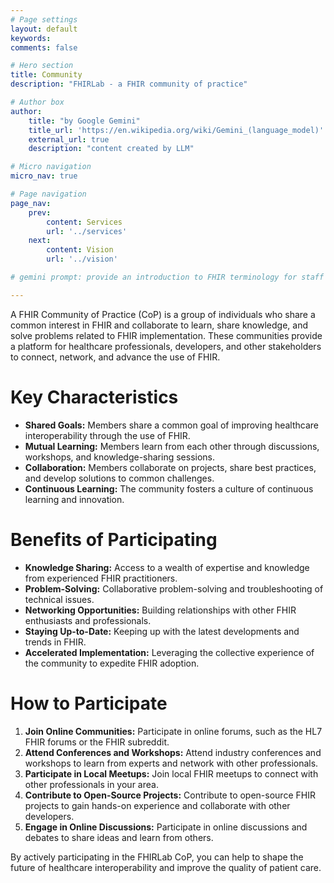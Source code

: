 ```yaml
---
# Page settings
layout: default
keywords:
comments: false

# Hero section
title: Community
description: "FHIRLab - a FHIR community of practice"

# Author box
author:
    title: "by Google Gemini"
    title_url: 'https://en.wikipedia.org/wiki/Gemini_(language_model)'
    external_url: true
    description: "content created by LLM"

# Micro navigation
micro_nav: true

# Page navigation
page_nav:
    prev:
        content: Services
        url: '../services'
    next:
        content: Vision
        url: '../vision'

# gemini prompt: provide an introduction to FHIR terminology for staff in software engineering and information technology. Focus on savings of integration and ease of deployment. Offer links to standards and example instances of servers.

---
```


A FHIR Community of Practice (CoP) is a group of individuals who share a common interest in FHIR and collaborate to learn, share knowledge, and solve problems related to FHIR implementation. These communities provide a platform for healthcare professionals, developers, and other stakeholders to connect, network, and advance the use of FHIR.

# Key Characteristics

* **Shared Goals:** Members share a common goal of improving healthcare interoperability through the use of FHIR.
* **Mutual Learning:** Members learn from each other through discussions, workshops, and knowledge-sharing sessions.
* **Collaboration:** Members collaborate on projects, share best practices, and develop solutions to common challenges.
* **Continuous Learning:** The community fosters a culture of continuous learning and innovation.

# Benefits of Participating

* **Knowledge Sharing:** Access to a wealth of expertise and knowledge from experienced FHIR practitioners.
* **Problem-Solving:** Collaborative problem-solving and troubleshooting of technical issues.
* **Networking Opportunities:** Building relationships with other FHIR enthusiasts and professionals.
* **Staying Up-to-Date:** Keeping up with the latest developments and trends in FHIR.
* **Accelerated Implementation:** Leveraging the collective experience of the community to expedite FHIR adoption.

# How to Participate

1. **Join Online Communities:** Participate in online forums, such as the HL7 FHIR forums or the FHIR subreddit.
2. **Attend Conferences and Workshops:** Attend industry conferences and workshops to learn from experts and network with other professionals.
3. **Participate in Local Meetups:** Join local FHIR meetups to connect with other professionals in your area.
4. **Contribute to Open-Source Projects:** Contribute to open-source FHIR projects to gain hands-on experience and collaborate with other developers.
5. **Engage in Online Discussions:** Participate in online discussions and debates to share ideas and learn from others.

By actively participating in the FHIRLab CoP, you can help to shape the future of healthcare interoperability and improve the quality of patient care.

